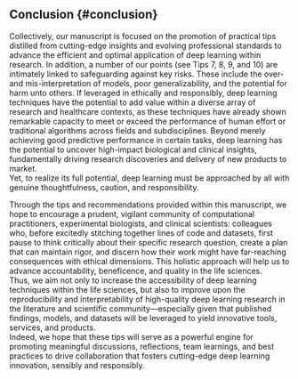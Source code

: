 ## Conclusion {#conclusion}

Collectively, our manuscript is focused on the promotion of practical tips distilled from cutting-edge insights and evolving professional standards to advance the efficient and optimal application of deep learning within research.
In addition, a number of our points (see Tips 7, 8, 9, and 10) are intimately linked to safeguarding against key risks.
These include the over- and mis-interpretation of models, poor generalizability, and the potential for harm unto others.
If leveraged in ethically and responsibly, deep learning techniques have the potential to add value within a diverse array of research and healthcare contexts, as these techniques have already shown remarkable capacity to meet or exceed the performance of human effort or traditional algorithms across fields and subdisciplines.
Beyond merely achieving good predictive performance in certain tasks, deep learning has the potential to uncover high-impact biological and clinical insights, fundamentally driving research discoveries and delivery of new products to market.		
Yet, to realize its full potential, deep learning must be approached by all with genuine thoughtfulness, caution, and responsibility.		

Through the tips and recommendations provided within this manuscript, we hope to encourage a prudent, vigilant community of computational practitioners, experimental biologists, and clinical scientists: colleagues who, before excitedly stitching together lines of code and datasets, first pause to think critically about their specific research question, create a plan that can maintain rigor, and discern how their work might have far-reaching consequences with ethical dimensions.
This holistic approach will help us to advance accountability, beneficence, and quality in the life sciences.		
Thus, we aim not only to increase the accessibility of deep learning techniques within the life sciences, but also to improve upon the reproducibility and interpretability of high-quality deep learning research in the literature and scientific community—especially given that published findings, models, and datasets will be leveraged to yield innovative tools, services, and products.		
Indeed, we hope that these tips will serve as a powerful engine for promoting meaningful discussions, reflections, team learnings, and best practices to drive collaboration that fosters cutting-edge deep learning innovation, sensibly and responsibly.		
